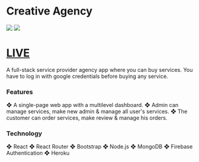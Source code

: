 # Creative Agency
![](https://ibb.co/85315Rz)
![](https://ibb.co/QfGyyDJ)
# [LIVE](https://creativeagency-mern.web.app/)

A full-stack service provider agency app where you can buy services. You have to log in with google credentials before buying any service. 

### Features
❖ A single-page web app with a multilevel dashboard.
❖ Admin can manage services, make new admin & manage all user's services.
❖ The customer can order services, make review & manage his orders.


### Technology
❖ React
❖ React Router
❖ Bootstrap
❖ Node.js
❖ MongoDB
❖ Firebase Authentication
❖ Heroku
